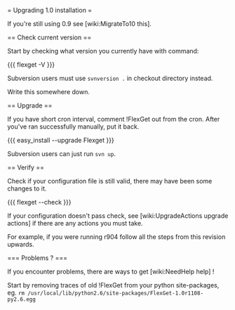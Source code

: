 = Upgrading 1.0 installation =

If you're still using 0.9 see [wiki:MigrateTo10 this].

== Check current version ==

Start by checking what version you currently have with command:

{{{
flexget -V
}}}

Subversion users must use `svnversion .` in checkout directory instead.

Write this somewhere down.

== Upgrade ==

If you have short cron interval, comment !FlexGet out from the cron. After you've ran successfully manually, put it back.

{{{
easy_install --upgrade Flexget
}}}

Subversion users can just run `svn up`.

== Verify ==

Check if your configuration file is still valid, there may have been some changes to it.

{{{
flexget --check
}}}

If your configuration doesn't pass check, see [wiki:UpgradeActions upgrade actions] if there are any actions you must take. 

For example, if you were running r904 follow all the steps from this revision upwards.

=== Problems ? ===

If you encounter problems, there are ways to get [wiki:NeedHelp help] !

Start by removing traces of old !FlexGet from your python site-packages, eg. `rm /usr/local/lib/python2.6/site-packages/FlexGet-1.0r1108-py2.6.egg`
